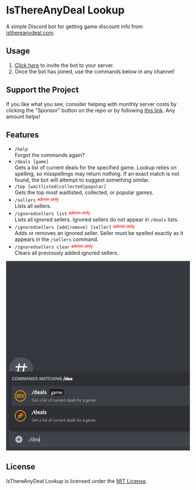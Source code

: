# IsThereAnyDeal Lookup

A simple Discord bot for getting game discount info from [isthereanydeal.com](https://isthereanydeal.com).

## Usage

1. [Click here][invite-link] to invite the bot to your server.
2. Once the bot has joined, use the commands below in any channel!

## Support the Project

If you like what you see, consider helping with monthly server costs by clicking the "Sponsor" button on the repo or by following [this link][donate-link]. Any amount helps!

## Features

- `/help`  
Forgot the commands again?
- `/deals [game]`  
Gets a list of current deals for the specified game. Lookup relies on spelling, so misspellings may return nothing. If an exact match is not found, the bot will attempt to suggest something similar.
- `/top [waitlisted|collected|popular]`  
Gets the top most waitlisted, collected, or popular games.
- `/sellers` ![admin only][admin-only]  
Lists all sellers.
- `/ignoredsellers list` ![admin only][admin-only]  
Lists all ignored sellers. Ignored sellers do not appear in `/deals` lists.
- `/ignoredsellers [add|remove] [seller]` ![admin only][admin-only]  
Adds or removes an ignored seller. Seller must be spelled exactly as it appears in the `/sellers` command.
- `/ignoredsellers clear` ![admin only][admin-only]  
Clears all previously added ignored sellers.

![Example usage][example]

## License

IsThereAnyDeal Lookup is licensed under the [MIT License](https://opensource.org/licenses/mit-license.php).

[invite-link]: https://discord.com/api/oauth2/authorize?client_id=722942824999288924&permissions=274877925376&scope=bot
[donate-link]: https://www.patreon.com/acdvs

[admin-only]: resources/readme/admin_only.png
[example]: resources/readme/example.gif
